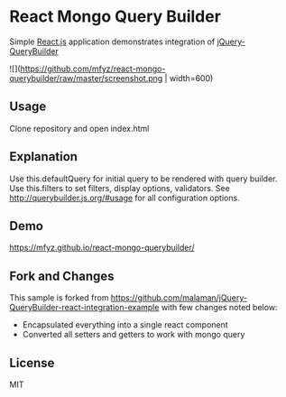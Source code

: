 # React Mongo Query Builder
Simple [React.js](https://facebook.github.io/react/) application demonstrates integration of [jQuery-QueryBuilder](https://github.com/mistic100/jQuery-QueryBuilder)

![](https://github.com/mfyz/react-mongo-querybuilder/raw/master/screenshot.png | width=600)

## Usage
Clone repository and open index.html

## Explanation
Use this.defaultQuery for initial query to be rendered with query builder.
Use this.filters to set filters, display options, validators. See http://querybuilder.js.org/#usage for all configuration options.

## Demo
https://mfyz.github.io/react-mongo-querybuilder/

## Fork and Changes
This sample is forked from https://github.com/malaman/jQuery-QueryBuilder-react-integration-example with few changes noted below:
- Encapsulated everything into a single react component
- Converted all setters and getters to work with mongo query

## License
MIT
